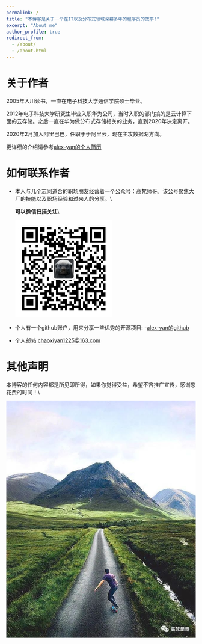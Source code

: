 ```yaml
---
permalink: /
title: "本博客是关于一个在IT以及分布式领域深耕多年的程序员的故事!"
excerpt: "About me"
author_profile: true
redirect_from: 
  - /about/
  - /about.html
---
```


关于作者
=====
2005年入川读书，一直在电子科技大学通信学院硕士毕业。

2012年电子科技大学研究生毕业入职华为公司，当时入职的部门搞的是云计算下面的云存储。之后一直在华为做分布式存储相关的业务，直到2020年决定离开。

2020年2月加入阿里巴巴，任职于于阿里云，现在主攻数据湖方向。

更详细的介绍请参考[alex-yan的个人简历](https://alex-yan.github.io/cv/)


如何联系作者
=====

* 本人与几个志同道合的职场朋友经营着一个公众号：高梵师哥。该公号聚焦大厂的技能以及职场经验和过来人的分享。\

   **可以微信扫描关注**\
   
   ![saomaguanzhu](/images/erweima.jpg)

* 个人有一个github账户，用来分享一些优秀的开源项目: -[alex-yan的github](https://github.com/alex-yan)

*  个人邮箱 chaoxiyan1225@163.com


其他声明
=====

本博客的任何内容都是所见即所得，如果你觉得受益，希望不吝推广宣传，感谢您花费的时间！\


![road](/images/road.jpg)


